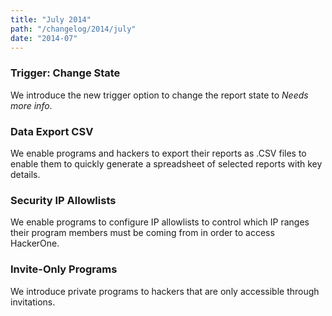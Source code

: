```yaml
---
title: "July 2014"
path: "/changelog/2014/july"
date: "2014-07"
---
```


### Trigger: Change State
We introduce the new trigger option to change the report state to <i>Needs more info</i>.

### Data Export CSV
We enable programs and hackers to export their reports as .CSV files to enable them to quickly generate a spreadsheet of selected reports with key details.

### Security IP Allowlists
We enable programs to configure IP allowlists to control which IP ranges their program members must be coming from in order to access HackerOne.

### Invite-Only Programs
We introduce private programs to hackers that are only accessible through invitations.  
